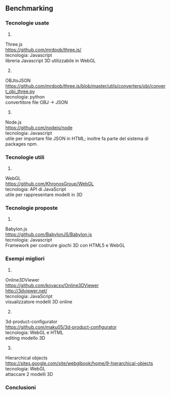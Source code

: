 ## Benchmarking  

### Tecnologie usate

1.  
Three.js  
https://github.com/mrdoob/three.js/  
tecnologia: Javascript  
libreria Javascript 3D utilizzabile in WebGL  

2.  
OBJtoJSON  
https://github.com/mrdoob/three.js/blob/master/utils/converters/obj/convert_obj_three.py  
tecnologia: python  
convertitore file OBJ -> JSON  

3.  
Node.js  
https://github.com/nodejs/node  
tecnologia: Javascript  
utile per importare file JSON in HTML; inoltre fa parte del sistema di packages npm.  


### Tecnologie utili  

1.  
WebGL  
https://github.com/KhronosGroup/WebGL  
tecnologia: API di JavaScript  
utile per rappresentare modelli in 3D  

### Tecnologie proposte  

1.  
Babylon.js  
https://github.com/BabylonJS/Babylon.js  
tecnologia: Javascript  
Framework per costruire giochi 3D con HTML5 e WebGL  


### Esempi migliori  

1.  
Online3DViewer  
https://github.com/kovacsv/Online3DViewer  
http://3dviewer.net/   
tecnologia: JavaScript  
visualizzatore modelli 3D online  

2.  
3d-product-configurator  
https://github.com/maku05/3d-product-configurator  
tecnologia: WebGL e HTML  
editing modello 3D  

3.  
Hierarchical objects  
https://sites.google.com/site/webglbook/home/9-hierarchical-objects  
tecnologia: WebGL  
attaccare 2 modelli 3D  

### Conclusioni  
